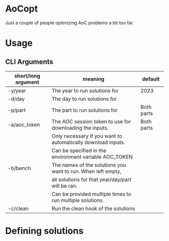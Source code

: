 # AoCopt

Just a couple of people optimizing AoC problems a bit too far.

# Usage

## CLI Arguments

| short/long argument | meaning                                                      | default    |
| ------------------- | ------------------------------------------------------------ | ---------- |
| -y/year             | The year to run solutions for                                | 2023       |
| -d/day              | The day to run solutions for                                 |            |
| -p/part             | The part to run solutions for                                | Both parts |
| -a/aoc_token        | The AOC session token to use for downloading the inputs.     | Both parts |
|                     | Only necessary if you want to automatically download inputs. |            |
|                     | Can be specified in the environment variable AOC_TOKEN       |            |
| -b/bench            | The names of the solutions you want to run. When left empty, |            |
|                     | all solutions for that year/day/part will be ran.            |            |
|                     | Can be provided multiple times to run multiple solutions.    |            |
| -c/clean            | Run the clean hook of the solutions                          |

# Defining solutions
